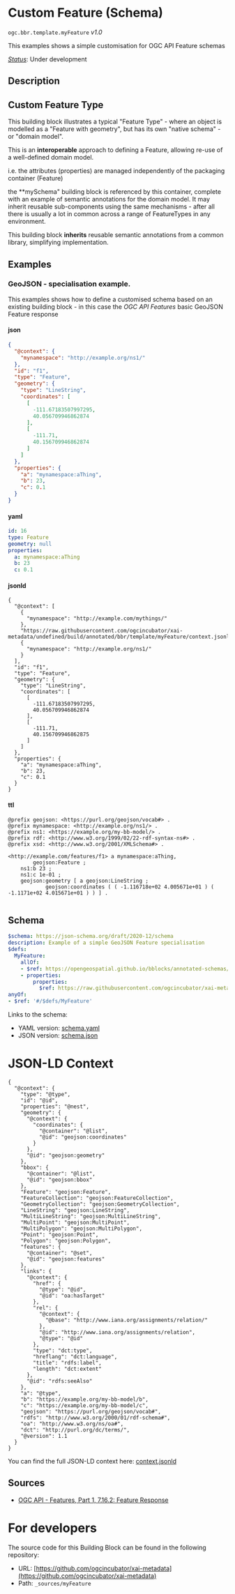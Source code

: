 
# Custom Feature (Schema)

`ogc.bbr.template.myFeature` *v1.0*

This examples shows a simple customisation for OGC API Feature schemas

[*Status*](http://www.opengis.net/def/status): Under development

## Description

## Custom Feature Type 

This building block illustrates a typical "Feature Type" - where an object is modelled as a "Feature with geometry", but has its own "native schema" - or "domain model".

This is an **interoperable** approach to defining a Feature, allowing re-use of a well-defined domain model.

i.e. the attributes (properties) are managed independently of the packaging container (Feature) 

the **mySchema" building block is referenced by this container, complete with an example of semantic annotations for the domain model.  It may inherit reusable sub-components using the same mechanisms - after all there is usually a lot in common across a range of FeatureTypes in any environment.  

This building block **inherits** reusable semantic annotations from a common library, simplifying implementation. 




## Examples

### GeoJSON - specialisation example.
This examples shows how to define a customised schema based on an existing building block - in this case the *OGC API Features* basic GeoJSON Feature response
#### json
```json
{
  "@context": {
    "mynamespace": "http://example.org/ns1/"
  },
  "id": "f1",
  "type": "Feature",
  "geometry": {
    "type": "LineString",
    "coordinates": [
      [
        -111.67183507997295,
        40.056709946862874
      ],
      [
        -111.71,
        40.156709946862874
      ]
    ]
  },
  "properties": {
    "a": "mynamespace:aThing",
    "b": 23,
    "c": 0.1
  }
}

```

#### yaml
```yaml
id: 16
type: Feature
geometry: null
properties:
  a: mynamespace:aThing
  b: 23
  c: 0.1

```

#### jsonld
```jsonld
{
  "@context": [
    {
      "mynamespace": "http://example.com/mythings/"
    },
    "https://raw.githubusercontent.com/ogcincubator/xai-metadata/undefined/build/annotated/bbr/template/myFeature/context.jsonld",
    {
      "mynamespace": "http://example.org/ns1/"
    }
  ],
  "id": "f1",
  "type": "Feature",
  "geometry": {
    "type": "LineString",
    "coordinates": [
      [
        -111.67183507997295,
        40.056709946862874
      ],
      [
        -111.71,
        40.156709946862875
      ]
    ]
  },
  "properties": {
    "a": "mynamespace:aThing",
    "b": 23,
    "c": 0.1
  }
}
```

#### ttl
```ttl
@prefix geojson: <https://purl.org/geojson/vocab#> .
@prefix mynamespace: <http://example.org/ns1/> .
@prefix ns1: <https://example.org/my-bb-model/> .
@prefix rdf: <http://www.w3.org/1999/02/22-rdf-syntax-ns#> .
@prefix xsd: <http://www.w3.org/2001/XMLSchema#> .

<http://example.com/features/f1> a mynamespace:aThing,
        geojson:Feature ;
    ns1:b 23 ;
    ns1:c 1e-01 ;
    geojson:geometry [ a geojson:LineString ;
            geojson:coordinates ( ( -1.116718e+02 4.005671e+01 ) ( -1.1171e+02 4.015671e+01 ) ) ] .


```

## Schema

```yaml
$schema: https://json-schema.org/draft/2020-12/schema
description: Example of a simple GeoJSON Feature specialisation
$defs:
  MyFeature:
    allOf:
    - $ref: https://opengeospatial.github.io/bblocks/annotated-schemas/geo/features/feature/schema.yaml
    - properties:
        properties:
          $ref: https://raw.githubusercontent.com/ogcincubator/xai-metadata/undefined/build/annotated/bbr/template/mySchema/schema.yaml
anyOf:
- $ref: '#/$defs/MyFeature'

```

Links to the schema:

* YAML version: [schema.yaml](https://raw.githubusercontent.com/ogcincubator/xai-metadata/undefined/build/annotated/bbr/template/myFeature/schema.json)
* JSON version: [schema.json](https://raw.githubusercontent.com/ogcincubator/xai-metadata/undefined/build/annotated/bbr/template/myFeature/schema.yaml)


# JSON-LD Context

```jsonld
{
  "@context": {
    "type": "@type",
    "id": "@id",
    "properties": "@nest",
    "geometry": {
      "@context": {
        "coordinates": {
          "@container": "@list",
          "@id": "geojson:coordinates"
        }
      },
      "@id": "geojson:geometry"
    },
    "bbox": {
      "@container": "@list",
      "@id": "geojson:bbox"
    },
    "Feature": "geojson:Feature",
    "FeatureCollection": "geojson:FeatureCollection",
    "GeometryCollection": "geojson:GeometryCollection",
    "LineString": "geojson:LineString",
    "MultiLineString": "geojson:MultiLineString",
    "MultiPoint": "geojson:MultiPoint",
    "MultiPolygon": "geojson:MultiPolygon",
    "Point": "geojson:Point",
    "Polygon": "geojson:Polygon",
    "features": {
      "@container": "@set",
      "@id": "geojson:features"
    },
    "links": {
      "@context": {
        "href": {
          "@type": "@id",
          "@id": "oa:hasTarget"
        },
        "rel": {
          "@context": {
            "@base": "http://www.iana.org/assignments/relation/"
          },
          "@id": "http://www.iana.org/assignments/relation",
          "@type": "@id"
        },
        "type": "dct:type",
        "hreflang": "dct:language",
        "title": "rdfs:label",
        "length": "dct:extent"
      },
      "@id": "rdfs:seeAlso"
    },
    "a": "@type",
    "b": "https://example.org/my-bb-model/b",
    "c": "https://example.org/my-bb-model/c",
    "geojson": "https://purl.org/geojson/vocab#",
    "rdfs": "http://www.w3.org/2000/01/rdf-schema#",
    "oa": "http://www.w3.org/ns/oa#",
    "dct": "http://purl.org/dc/terms/",
    "@version": 1.1
  }
}
```

You can find the full JSON-LD context here:
[context.jsonld](https://raw.githubusercontent.com/ogcincubator/xai-metadata/undefined/build/annotated/bbr/template/myFeature/context.jsonld)

## Sources

* [OGC API - Features, Part 1, 7.16.2: Feature Response](https://docs.ogc.org/is/17-069r3/17-069r3.html#_response_7)

# For developers

The source code for this Building Block can be found in the following repository:

* URL: [https://github.com/ogcincubator/xai-metadata](https://github.com/ogcincubator/xai-metadata)
* Path: `_sources/myFeature`

